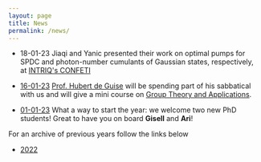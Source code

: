 ```yaml
---
layout: page
title: News  
permalink: /news/
---
```


* 18-01-23 Jiaqi and Yanic presented their work on optimal pumps for SPDC and photon-number cumulants of Gaussian states, respectively, at [INTRIQ's CONFETI](https://sites.google.com/view/confeti2023/francais)

* [16-01-23](https://qubit-social.xyz/@polyquantique/109735933205995275) [Prof. Hubert de Guise](https://hdeguise.lakeheadu.ca/) will be spending part of his sabbatical with us and will give a mini course on [Group Theory and Applications](https://polyquantique.github.io/groupes/).

* [01-01-23](https://qubit-social.xyz/web/@polyquantique/109683981877480151) What a way to start the year: we welcome two new PhD students!
Great to have you on board **Gisell** and **Ari**!

For an archive of previous years follow the links below
* [2022](https://polyquantique.github.io/2022/) 